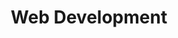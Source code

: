 ---
id: "1"
slug: "development"
title: "Web Development"
image: "megayadak.png"
description: "this is an ecommerce project using html sass jquery"
---